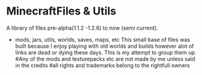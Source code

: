 # MinecraftFiles & Utils
A library of files pre-alpha(1.1.2 -1.2.6) to now (semi current).
  - mods, jars, utils, worlds, saves, maps, etc
This small base of files was built because I enjoy playing with old worlds and builds 
however alot of links are dead or dying these days. This is my attempt to group them up.
#Any of the mods and texturepacks etc are not made by me unless said in the credits 
#all rights and trademarks belong to the rightfull owners
